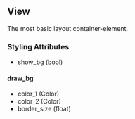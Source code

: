 ## View
The most basic layout container-element.

### Styling Attributes
- show_bg (bool)
#### draw_bg
- color_1 (Color)
- color_2 (Color)
- border_size (float)